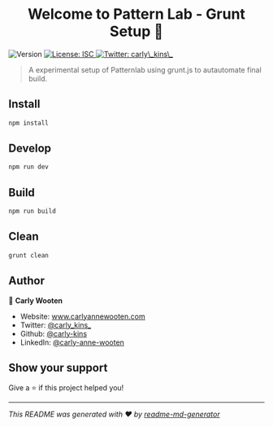 <h1 align="center">Welcome to Pattern Lab - Grunt Setup 👋</h1>
<p>
  <img alt="Version" src="https://img.shields.io/badge/version-1.0.0-blue.svg?cacheSeconds=2592000" />
  <a href="#" target="_blank">
    <img alt="License: ISC" src="https://img.shields.io/badge/License-ISC-yellow.svg" />
  </a>
  <a href="https://twitter.com/carly\_kins\_" target="_blank">
    <img alt="Twitter: carly\_kins\_" src="https://img.shields.io/twitter/follow/carly\_kins\_.svg?style=social" />
  </a>
</p>

> A experimental setup of Patternlab using grunt.js to autautomate final build.

## Install

```sh
npm install
```

## Develop

```sh
npm run dev
```

## Build

```sh
npm run build
```

## Clean

```sh
grunt clean
```

## Author

👤 **Carly Wooten**

* Website: www.carlyannewooten.com
* Twitter: [@carly\_kins\_](https://twitter.com/carly\_kins\_)
* Github: [@carly-kins](https://github.com/carly-kins)
* LinkedIn: [@carly-anne-wooten](https://linkedin.com/in/carly-anne-wooten)

## Show your support

Give a ⭐️ if this project helped you!

***
_This README was generated with ❤️ by [readme-md-generator](https://github.com/kefranabg/readme-md-generator)_